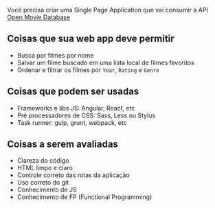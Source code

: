 Você precisa criar uma Single Page Application que vai consumir a API [Open Movie Database](https://omdbapi.com/)

## Coisas que sua web app deve permitir
- Busca por filmes por nome
- Salvar um  filme buscado em uma lista local de filmes favoritos
- Ordenar e filtrar os filmes por `Year`, `Rating` e `Genre`

## Coisas que podem ser usadas
- Frameworks e libs JS: Angular, React, etc
- Pré processadores de CSS: Sass, Less ou Stylus
- Task runner: gulp, grunt, webpack, etc

## Coisas a serem avaliadas
- Clareza do código
- HTML limpo e claro
- Controle correto das rotas da aplicação
- Uso correto do git
- Conhecimento de JS
- Conhecimento de FP (Functional Programming)